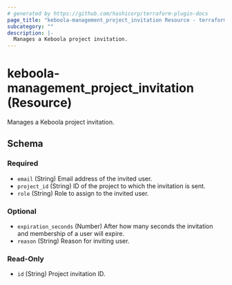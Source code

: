 ```yaml
---
# generated by https://github.com/hashicorp/terraform-plugin-docs
page_title: "keboola-management_project_invitation Resource - terraform-provider-keboola-management"
subcategory: ""
description: |-
  Manages a Keboola project invitation.
---
```


# keboola-management_project_invitation (Resource)

Manages a Keboola project invitation.



<!-- schema generated by tfplugindocs -->
## Schema

### Required

- `email` (String) Email address of the invited user.
- `project_id` (String) ID of the project to which the invitation is sent.
- `role` (String) Role to assign to the invited user.

### Optional

- `expiration_seconds` (Number) After how many seconds the invitation and membership of a user will expire.
- `reason` (String) Reason for inviting user.

### Read-Only

- `id` (String) Project invitation ID.
